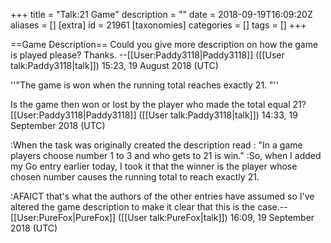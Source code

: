 +++
title = "Talk:21 Game"
description = ""
date = 2018-09-19T16:09:20Z
aliases = []
[extra]
id = 21961
[taxonomies]
categories = []
tags = []
+++

==Game Description==
Could you give more description on how the game is played please? Thanks. --[[User:Paddy3118|Paddy3118]] ([[User talk:Paddy3118|talk]]) 15:23, 19 August 2018 (UTC)

''"The game is won when the   running total   reaches   exactly   21. "''

Is the game then won or lost by the player who made the total equal 21? [[User:Paddy3118|Paddy3118]] ([[User talk:Paddy3118|talk]]) 14:33, 19 September 2018 (UTC)

:When the task was originally created the description read : "In a game players choose number 1 to 3 and who gets to 21 is win."
:So, when I added my Go entry earlier today, I took it that the winner is the player whose chosen number causes the running total to reach exactly 21.

:AFAICT that's what the authors of the other entries have assumed so I've altered the game description to make it clear that this is the case.--[[User:PureFox|PureFox]] ([[User talk:PureFox|talk]]) 16:09, 19 September 2018 (UTC)
